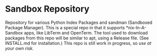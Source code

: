 # Sandbox Repository
Repository for various Python Index Packages and sandman (Sandboxed Package Manager).
This is a special repo in that it supports *nix-In-A-Sandbox apps, like LibTerm and OpenTerm.
The tool used to download packages from this repo will be similar to apt, using a Release file.
(See INSTALL.md for installation.)
This repo is still work in progress, so *use at your own risk.*
